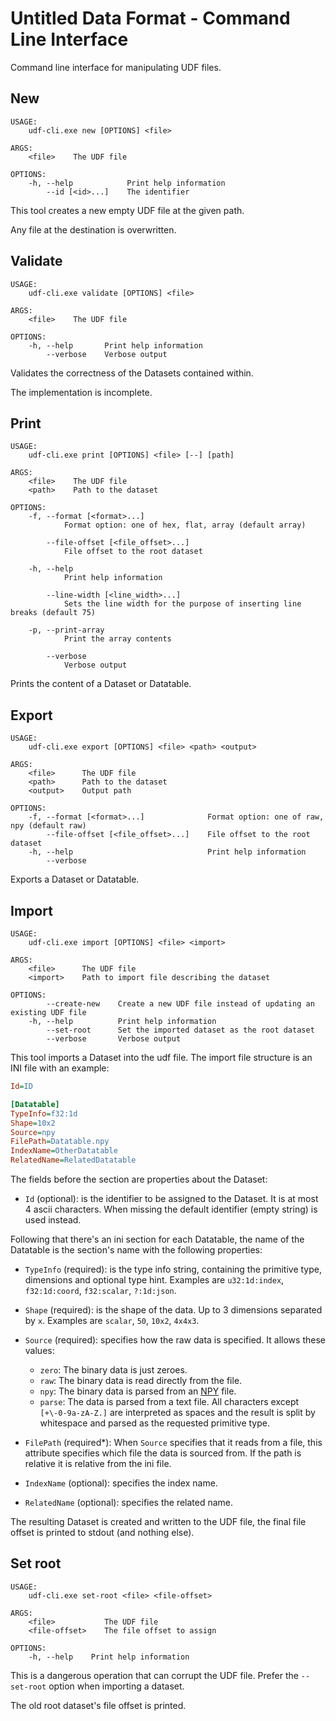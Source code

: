 Untitled Data Format - Command Line Interface
=============================================

Command line interface for manipulating UDF files.

New
---

```
USAGE:
    udf-cli.exe new [OPTIONS] <file>

ARGS:
    <file>    The UDF file

OPTIONS:
    -h, --help            Print help information
        --id [<id>...]    The identifier
```

This tool creates a new empty UDF file at the given path.

Any file at the destination is overwritten.

Validate
--------

```
USAGE:
    udf-cli.exe validate [OPTIONS] <file>

ARGS:
    <file>    The UDF file

OPTIONS:
    -h, --help       Print help information
        --verbose    Verbose output
```

Validates the correctness of the Datasets contained within.

The implementation is incomplete.

Print
-----

```
USAGE:
    udf-cli.exe print [OPTIONS] <file> [--] [path]

ARGS:
    <file>    The UDF file
    <path>    Path to the dataset

OPTIONS:
    -f, --format [<format>...]
            Format option: one of hex, flat, array (default array)

        --file-offset [<file_offset>...]
            File offset to the root dataset

    -h, --help
            Print help information

        --line-width [<line_width>...]
            Sets the line width for the purpose of inserting line breaks (default 75)

    -p, --print-array
            Print the array contents

        --verbose
            Verbose output
```

Prints the content of a Dataset or Datatable.

Export
------

```
USAGE:
    udf-cli.exe export [OPTIONS] <file> <path> <output>

ARGS:
    <file>      The UDF file
    <path>      Path to the dataset
    <output>    Output path

OPTIONS:
    -f, --format [<format>...]              Format option: one of raw, npy (default raw)
        --file-offset [<file_offset>...]    File offset to the root dataset
    -h, --help                              Print help information
        --verbose
```

Exports a Dataset or Datatable.

Import
------

```
USAGE:
    udf-cli.exe import [OPTIONS] <file> <import>

ARGS:
    <file>      The UDF file
    <import>    Path to import file describing the dataset

OPTIONS:
        --create-new    Create a new UDF file instead of updating an existing UDF file
    -h, --help          Print help information
        --set-root      Set the imported dataset as the root dataset
        --verbose       Verbose output
```

This tool imports a Dataset into the udf file. The import file structure is an INI file with an example:

```ini
Id=ID

[Datatable]
TypeInfo=f32:1d
Shape=10x2
Source=npy
FilePath=Datatable.npy
IndexName=OtherDatatable
RelatedName=RelatedDatatable
```

The fields before the section are properties about the Dataset:

* `Id` (optional): is the identifier to be assigned to the Dataset. It is at most 4 ascii characters. When missing the default identifier (empty string) is used instead.

Following that there's an ini section for each Datatable, the name of the Datatable is the section's name with the following properties:

* `TypeInfo` (required): is the type info string, containing the primitive type, dimensions and optional type hint. Examples are `u32:1d:index`, `f32:1d:coord`, `f32:scalar`, `?:1d:json`.

* `Shape` (required): is the shape of the data. Up to 3 dimensions separated by `x`. Examples are `scalar`, `50`, `10x2`, `4x4x3`.

* `Source` (required): specifies how the raw data is specified. It allows these values:

  - `zero`: The binary data is just zeroes.
  - `raw`: The binary data is read directly from the file.
  - `npy`: The binary data is parsed from an [NPY](https://numpy.org/doc/stable/reference/generated/numpy.lib.format.html#module-numpy.lib.format) file.
  - `parse`: The data is parsed from a text file. All characters except `[+\-0-9a-zA-Z.]` are interpreted as spaces and the result is split by whitespace and parsed as the requested primitive type.

* `FilePath` (required*): When `Source` specifies that it reads from a file, this attribute specifies which file the data is sourced from. If the path is relative it is relative from the ini file.

* `IndexName` (optional): specifies the index name.

* `RelatedName` (optional): specifies the related name.

The resulting Dataset is created and written to the UDF file, the final file offset is printed to stdout (and nothing else).

Set root
--------

```
USAGE:
    udf-cli.exe set-root <file> <file-offset>

ARGS:
    <file>           The UDF file
    <file-offset>    The file offset to assign

OPTIONS:
    -h, --help    Print help information
```

This is a dangerous operation that can corrupt the UDF file.
Prefer the `--set-root` option when importing a dataset.

The old root dataset's file offset is printed.
